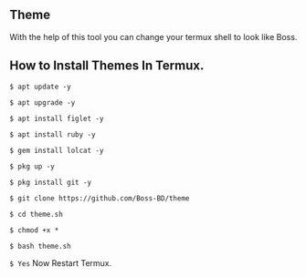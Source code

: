 ## Theme
With the help of this tool you can change your termux shell to look like Boss.

## How to Install Themes In Termux.

`$ apt update -y`

`$ apt upgrade -y`

`$ apt install figlet -y`

`$ apt install ruby -y`

`$ gem install lolcat -y`

`$ pkg up -y`

`$ pkg install git -y`

`$ git clone https://github.com/Boss-BD/theme`

`$ cd theme.sh`

`$ chmod +x *`

`$ bash theme.sh`

`$ Yes`
Now Restart Termux.



